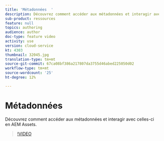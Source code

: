 ```yaml
---
title: 'Métadonnées  '
description: Découvrez comment accéder aux métadonnées et interagir avec celles-ci en AEM Assets.
sub-product: ressources
feature: null
topics: authoring
audience: author
doc-type: feature video
activity: use
version: cloud-service
kt: 4303
thumbnail: 32045.jpg
translation-type: tm+mt
source-git-commit: 67ca08bf386a217807da3755d46abed225050d02
workflow-type: tm+mt
source-wordcount: '25'
ht-degree: 12%

---
```



# Métadonnées  

Découvrez comment accéder aux métadonnées et interagir avec celles-ci en AEM Assets.

>[!VIDEO](https://video.tv.adobe.com/v/32045/?quality=12&learn=on&hidetitle=true)